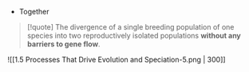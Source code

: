 - Together
> [!quote] The divergence of a single breeding population of one species into two reproductively isolated populations **without any barriers to gene flow**.

![[1.5 Processes That Drive Evolution and Speciation-5.png | 300]]